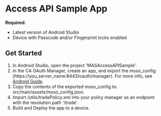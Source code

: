 # Access API Sample App

**Required:**
* Latest version of Android Studio 
* Device with Passcode and/or Fingerprint locks enabled

## Get Started
1. In Android Studio, open the project 'MASAccessAPISample'.
2. In the CA OAuth Manager, create an app, and export the msso_config (https://you_server_name:8443/oauth/manager). For more info, see [Android Guide](http://techdocs.broadcom.com/content/broadcom/techdocs/us/en/ca-enterprise-software/layer7-api-management/mobile-sdk-for-ca-mobile-api-gateway/2-0.html).
3. Copy the contents of the exported msso_config to: src/main/assets/msso_config.json.
4. Import /utils/tradePolicy.xml into your policy manager as an endpoint with the resolution path '/trade'.
5. Build and Deploy the app to a device.
